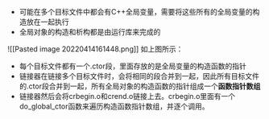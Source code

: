 * 可能在多个目标文件中都会有C++全局变量，需要将这些所有的全局变量的构造放在一起执行
* 全局对象的构造和析构都是由运行库来完成的

![[Pasted image 20220414161448.png]]
如上图所示：
- 每个目标文件都有一个.ctor段，里面存放的是全局变量的构造函数的指针
- 链接器在链接多个目标文件时，会将相同的段合并到一起，因此所有目标文件的.ctor段合并到一起，所有全局对象的构造函数的指针组成一个**函数指针数组**
- 链接器然后会将crbegin.o和crend.o链接上去。crbegin.o里面有一个do_global_ctor函数来遍历构造函数指针数组，并逐个调用。